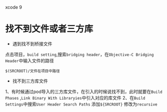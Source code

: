 xcode 9
# 找不到文件或者三方库

* 遇到找不到桥接文件

点击项目，`build setting`,搜索`bridging header`，在`Objective-C Bridging Header`中输入文件的路径

    $(SRCROOT)/文件在项目中路径

* 找不到三方库文件

1、有时候通过pod导入的三方库文件，在引入的时候说找不到，此时就要在`Build Phases` ,`Link Binary With Libraryies`中引入对应的库文件
2、在`Build Settings`中搜索`User Header Search Paths` 添加`${SRCROOT}` 修改为`recursive`
